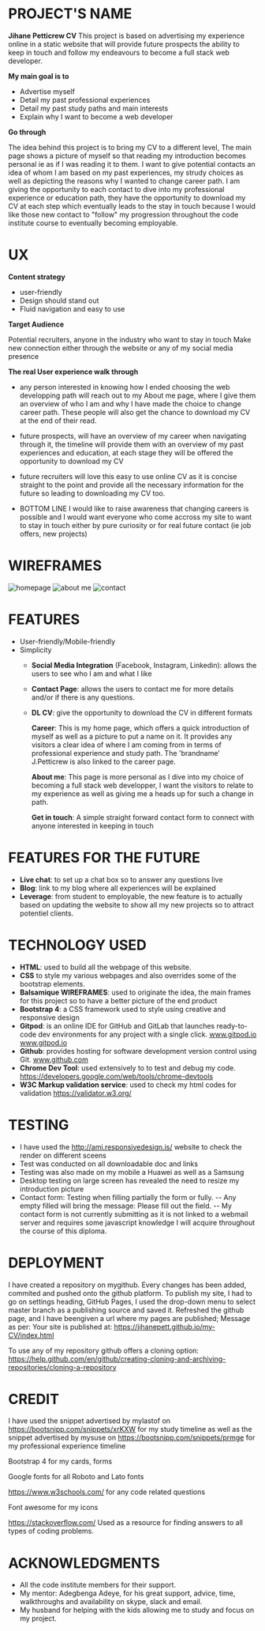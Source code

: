 # PROJECT'S NAME

  **Jihane Petticrew CV**
This project is based on advertising my experience online in a static website that will provide
future prospects the ability to keep in touch and follow my endeavours to become a full stack web developer.

  **My main goal is to**
  
  * Advertise myself
  * Detail my past professional experiences
  * Detail my past study paths and main interests
  * Explain why I want to become a web developer

 **Go through**

The idea behind this project is to bring my CV to a different level,
The main page shows a picture of myself so that reading my introduction
becomes personal ie as if I was reading it to them. 
I want to give potential contacts an idea of whom I am based on my past experiences,
my strudy choices as well as depicting the reasons why I wanted to
change career path.
I am giving the opportunity to each contact to dive into my professional experience
or education path, they have the opportunity to download my CV at
each step which eventually leads to the stay in touch because I would like
those new contact to "follow" my progression throughout the code institute course
to eventually becoming employable.

# UX

  **Content strategy**

  * user-friendly
  * Design should stand out
  * Fluid navigation and easy to use

 **Target Audience**

Potential recruiters, anyone in the industry who want to stay 
in touch
Make new connection either through the website or any of my social media
presence

 **The real User experience walk through**

  * any person interested in knowing how I ended choosing the web developping path will reach out to my About me page, where
  I give them an overview of who I am and why I have made the choice to change career path. These people will also 
  get the chance to download my CV at the end of their read.

  * future prospects, will have an overview of my career when navigating through it, the timeline will provide them with
  an overview of my past experiences and education, at each stage they will be offered the opportunity to download my CV

  * future recruiters will love this easy to use online CV as it is concise straight to the point and provide all the necessary
  information for the future so leading to downloading my CV too.

  * BOTTOM LINE I would like to raise awareness that changing careers is possible and I would want everyone who come accross my site
  to want to stay in touch either by pure curiosity or for real future contact (ie job offers, new projects)


# WIREFRAMES

![homepage](/assets/images/wireframes/index.png)
![about me](/assets/images/wireframes/About-me.png)
![contact](/assets/images/wireframes/Contact-me.png)

# FEATURES

  * User-friendly/Mobile-friendly
  * Simplicity
    * __Social Media Integration__ (Facebook, Instagram, Linkedin): allows the users to see who I am and what I like
    * __Contact Page__: allows the users to contact me for more details and/or if there is any questions.
    * __DL CV__: give the opportunity to download the CV in different formats

        **Career**: 
        This is my home page, which offers a quick introduction of myself as well as a picture to put a name on it.
        It provides any visitors a clear idea of where I am coming from in terms of professional experience and study path.
        The 'brandname' J.Petticrew is also linked to the career page.

        **About me**:
        This page is more personal as I dive into my choice of becoming a full stack web developper, I want the visitors to relate
        to my experience as well as giving me a heads up for such a change in path.

        **Get in touch**:
        A simple straight forward contact form to connect with anyone interested in keeping in touch

# FEATURES FOR THE FUTURE

   * __Live chat__: to set up a chat box so to answer any questions live
   * __Blog__: link to my blog where all experiences will be explained
   * __Leverage__: from student to employable, the new feature is to actually based on updating the website to show all my new projects so to
   attract potentiel clients.

# TECHNOLOGY USED

* __HTML__: used to build all the webpage of this website.
* __CSS__ to style my various webpages and also overrides some of the bootstrap elements.
* __Balsamique WIREFRAMES__: used to originate the idea, the main frames for this project so to have a better picture of the end product
* __Bootstrap 4__: a CSS framework used to style using creative and responsive design
* __Gitpod__: is an online IDE for GitHub and GitLab that launches ready-to-code dev environments for any project with a single click. www.gitpod.io
www.gitpod.io
* __Github__: provides hosting for software development version control using Git. www.github.com
* __Chrome Dev Tool__: used extensively to to test and debug my code. https://developers.google.com/web/tools/chrome-devtools
* __W3C Markup validation service__: used to check my html codes for validation https://validator.w3.org/ 

# TESTING

* I have used the http://ami.responsivedesign.is/  website to check the render on different sceens
* Test was conducted on all downloadable doc and links
* Testing was also made on my mobile a Huawei as well as a Samsung
* Desktop testing on large screen has revealed the need to resize my introduction picture
* Contact form: Testing when filling partially the form or fully.
    -- Any empty filled will bring the message: Please fill out the field.
    -- My contact form is not currently submitting as it is not linked to a webmail server and requires some javascript knowledge I will acquire throughout the course of this diploma.

# DEPLOYMENT

I have created a repository on mygithub. Every changes has been added, commited and pushed onto the github platform.
To publish my site, I had to go on settings  heading, GitHub Pages, I used the drop-down menu to select master 
branch as a publishing source and saved it. Refreshed the github page, and I have beengiven a url 
where my pages are published;
Message as per: Your site is published at:
https://jihanepett.github.io/my-CV/index.html

To use any of my repository github offers a cloning option: https://help.github.com/en/github/creating-cloning-and-archiving-repositories/cloning-a-repository

# CREDIT

I have used the snippet advertised by mylastof on https://bootsnipp.com/snippets/xrKXW for my study timeline
as well as the snippet advertised by mysuse on https://bootsnipp.com/snippets/prmge for my professional experience timeline

Bootstrap 4 for my cards, forms 

Google fonts for all Roboto and Lato fonts

https://www.w3schools.com/ for any code related questions

Font awesome for my icons

https://stackoverflow.com/ Used as a resource for finding answers to all types of coding problems.


# ACKNOWLEDGMENTS

* All the code institute members for their support.
* My mentor: Adegbenga Adeye, for his great support, advice, time, walkthroughs and availability on skype, slack and email.
* My husband for helping with the kids allowing me to study and focus on my project.

